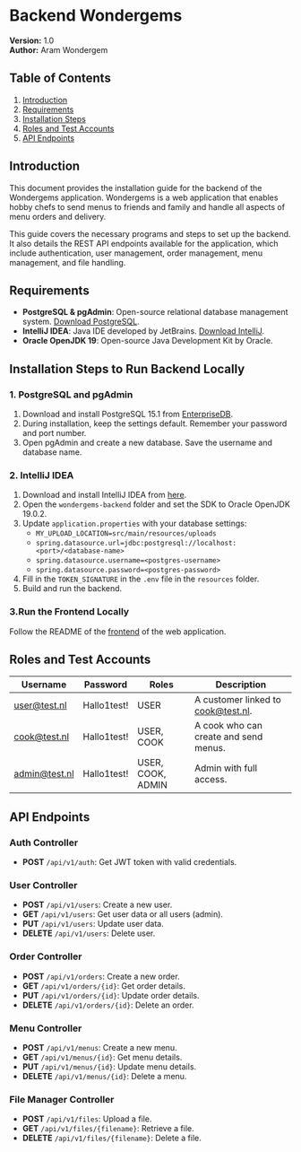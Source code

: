 # Backend Wondergems

**Version:** 1.0  
**Author:** Aram Wondergem  

## Table of Contents

1. [Introduction](#introduction)
2. [Requirements](#requirements)
3. [Installation Steps](#installation-steps-to-run-backend-locally)
4. [Roles and Test Accounts](#roles-and-test-accounts)
5. [API Endpoints](#api-endpoints)

## Introduction

This document provides the installation guide for the backend of the Wondergems application. Wondergems is a web application that enables hobby chefs to send menus to friends and family and handle all aspects of menu orders and delivery.

This guide covers the necessary programs and steps to set up the backend. It also details the REST API endpoints available for the application, which include authentication, user management, order management, menu management, and file handling.


## Requirements

- **PostgreSQL & pgAdmin**: Open-source relational database management system. [Download PostgreSQL](https://www.enterprisedb.com/downloads/postgres-postgresql-downloads).
- **IntelliJ IDEA**: Java IDE developed by JetBrains. [Download IntelliJ](https://www.jetbrains.com/idea/download).
- **Oracle OpenJDK 19**: Open-source Java Development Kit by Oracle.

## Installation Steps to Run Backend Locally

### 1. PostgreSQL and pgAdmin
1. Download and install PostgreSQL 15.1 from [EnterpriseDB](https://www.enterprisedb.com/downloads/postgres-postgresql-downloads).
2. During installation, keep the settings default. Remember your password and port number.
3. Open pgAdmin and create a new database. Save the username and database name.

### 2. IntelliJ IDEA
1. Download and install IntelliJ IDEA from [here](https://www.jetbrains.com/idea/download).
2. Open the `wondergems-backend` folder and set the SDK to Oracle OpenJDK 19.0.2.
3. Update `application.properties` with your database settings:
   - `MY_UPLOAD_LOCATION=src/main/resources/uploads`
   - `spring.datasource.url=jdbc:postgresql://localhost:<port>/<database-name>`
   - `spring.datasource.username=<postgres-username>`
   - `spring.datasource.password=<postgres-password>`
4. Fill in the `TOKEN_SIGNATURE` in the `.env` file in the `resources` folder.
5. Build and run the backend.

### 3.Run the Frontend Locally
Follow the README of the [frontend](https://github.com/AramWondergem/final-assignement-bootcamp-frontend) of the web application.

## Roles and Test Accounts

| Username       | Password     | Roles           | Description                                   |
|----------------|--------------|-----------------|-----------------------------------------------|
| user@test.nl   | Hallo1test!  | USER            | A customer linked to cook@test.nl.            |
| cook@test.nl   | Hallo1test!  | USER, COOK      | A cook who can create and send menus.         |
| admin@test.nl  | Hallo1test!  | USER, COOK, ADMIN | Admin with full access.                     |

## API Endpoints

### Auth Controller
- **POST** `/api/v1/auth`: Get JWT token with valid credentials.

### User Controller
- **POST** `/api/v1/users`: Create a new user.
- **GET** `/api/v1/users`: Get user data or all users (admin).
- **PUT** `/api/v1/users`: Update user data.
- **DELETE** `/api/v1/users`: Delete user.

### Order Controller
- **POST** `/api/v1/orders`: Create a new order.
- **GET** `/api/v1/orders/{id}`: Get order details.
- **PUT** `/api/v1/orders/{id}`: Update order details.
- **DELETE** `/api/v1/orders/{id}`: Delete an order.

### Menu Controller
- **POST** `/api/v1/menus`: Create a new menu.
- **GET** `/api/v1/menus/{id}`: Get menu details.
- **PUT** `/api/v1/menus/{id}`: Update menu details.
- **DELETE** `/api/v1/menus/{id}`: Delete a menu.

### File Manager Controller
- **POST** `/api/v1/files`: Upload a file.
- **GET** `/api/v1/files/{filename}`: Retrieve a file.
- **DELETE** `/api/v1/files/{filename}`: Delete a file.

